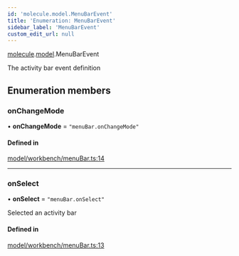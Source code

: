 ```yaml
---
id: 'molecule.model.MenuBarEvent'
title: 'Enumeration: MenuBarEvent'
sidebar_label: 'MenuBarEvent'
custom_edit_url: null
---
```


[molecule](../namespaces/molecule).[model](../namespaces/molecule.model).MenuBarEvent

The activity bar event definition

## Enumeration members

### onChangeMode

• **onChangeMode** = `"menuBar.onChangeMode"`

#### Defined in

[model/workbench/menuBar.ts:14](https://github.com/DTStack/molecule/blob/3e6bc450/src/model/workbench/menuBar.ts#L14)

---

### onSelect

• **onSelect** = `"menuBar.onSelect"`

Selected an activity bar

#### Defined in

[model/workbench/menuBar.ts:13](https://github.com/DTStack/molecule/blob/3e6bc450/src/model/workbench/menuBar.ts#L13)
